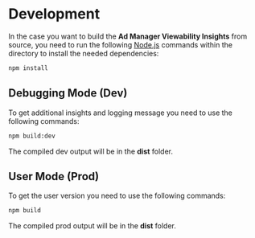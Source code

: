 # Development

In the case you want to build the **Ad Manager Viewability Insights** from source, you need to run the following [Node.js][node.js] commands within the directory to install the needed dependencies:

```sh
npm install
```

## Debugging Mode (Dev)

To get additional insights and logging message you need to use the following commands:

```sh
npm build:dev
```

The compiled dev output will be in the **dist** folder.

## User Mode (Prod)

To get the user version you need to use the following commands:

```sh
npm build
```

The compiled prod output will be in the **dist** folder.

[node.js]: https://nodejs.org/en/
